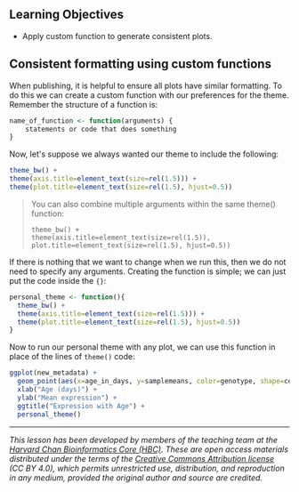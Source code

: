 ## Learning Objectives 

* Apply custom function to generate consistent plots.

## Consistent formatting using custom functions

When publishing, it is helpful to ensure all plots have similar formatting. To do this we can create a custom function with our preferences for the theme. Remember the structure of a function is:

```r
name_of_function <- function(arguments) {
    statements or code that does something
}
```

Now, let's suppose we always wanted our theme to include the following:

```r
theme_bw() +
theme(axis.title=element_text(size=rel(1.5))) +
theme(plot.title=element_text(size=rel(1.5), hjust=0.5))
```

> You can also combine multiple arguments within the same theme() function:
>
> ```
> theme_bw() +
> theme(axis.title=element_text(size=rel(1.5)), plot.title=element_text(size=rel(1.5), hjust=0.5))
> ```

If there is nothing that we want to change when we run this, then we do not need to specify any arguments. Creating the function is simple; we can just put the code inside the `{}`:

```r
personal_theme <- function(){
  theme_bw() +
  theme(axis.title=element_text(size=rel(1.5))) +
  theme(plot.title=element_text(size=rel(1.5), hjust=0.5))
}
```

Now to run our personal theme with any plot, we can use this function in place of the lines of `theme()` code:

```r
ggplot(new_metadata) +
  geom_point(aes(x=age_in_days, y=samplemeans, color=genotype, shape=celltype), size=rel(3.0)) +
  xlab("Age (days)") +
  ylab("Mean expression") +
  ggtitle("Expression with Age") +
  personal_theme()
```

---
*This lesson has been developed by members of the teaching team at the [Harvard Chan Bioinformatics Core (HBC)](http://bioinformatics.sph.harvard.edu/). These are open access materials distributed under the terms of the [Creative Commons Attribution license](https://creativecommons.org/licenses/by/4.0/) (CC BY 4.0), which permits unrestricted use, distribution, and reproduction in any medium, provided the original author and source are credited.*

